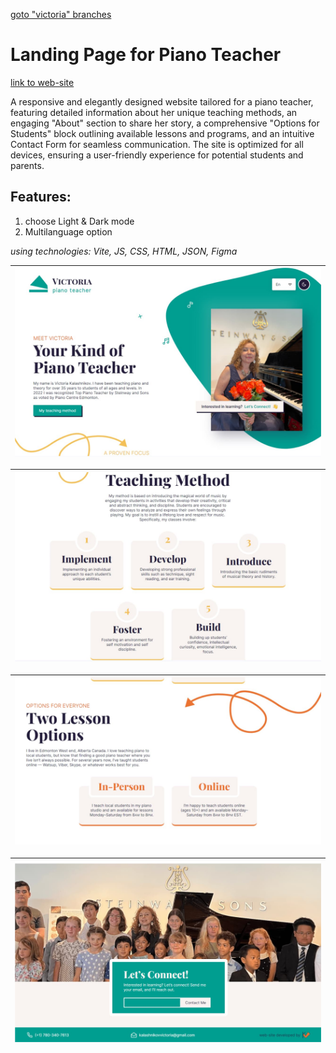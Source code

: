 [goto "victoria" branches](https://github.com/Lerik13/piano-teacher/tree/victoria) 

# Landing Page for Piano Teacher

[link to web-site](https://victoria-piano.netlify.app) 

A responsive and elegantly designed website tailored for a piano teacher, featuring detailed information about her unique teaching methods, an engaging "About" section to share her story, a comprehensive "Options for Students" block outlining available lessons and programs, and an intuitive Contact Form for seamless communication. The site is optimized for all devices, ensuring a user-friendly experience for potential students and parents.

## Features:
1) choose Light & Dark mode
2) Multilanguage option

*using technologies: Vite, JS, CSS, HTML, JSON, Figma*

| ![About block](https://github.com/Lerik13/piano-teacher/blob/victoria/screeshots/1.jpg) |
|-|

| ![Teaching method](https://github.com/Lerik13/piano-teacher/blob/victoria/screeshots/2.jpg) |
|-|

| ![Two lesson options](https://github.com/Lerik13/piano-teacher/blob/victoria/screeshots/3.jpg) |
|-|

| ![Contact Form](https://github.com/Lerik13/piano-teacher/blob/victoria/screeshots/4.jpg) |
|-|
